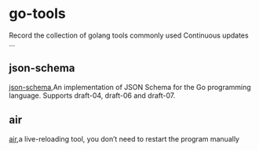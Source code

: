 # go-tools
Record the collection of golang tools commonly used
Continuous updates ...

## json-schema
[json-schema](https://github.com/xeipuuv/gojsonschema),An implementation of JSON Schema for the Go programming language. Supports draft-04, draft-06 and draft-07.

## air
[air](https://github.com/air-verse/air),a live-reloading tool, you don’t need to restart the program manually